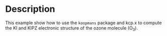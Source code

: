 # Description

This example show how to use the `koopmans` package and kcp.x to compute the 
KI and KIPZ electronic structure of the ozone molecule (O<sub>3</sub>). 
